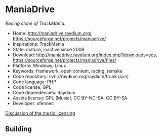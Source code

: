 # ManiaDrive

_Racing clone of TrackMania._

- Home: http://maniadrive.raydium.org/, https://sourceforge.net/projects/maniadrive/
- Inspirations: TrackMania
- State: mature, inactive since 2008
- Download: http://maniadrive.raydium.org/index.php?downloads=yes, https://sourceforge.net/projects/maniadrive/files/
- Platform: Windows, Linux
- Keywords: framework, open content, racing, remake
- Code repository: svn://raydium.org/raydium/trunk (svn)
- Code language: PHP
- Code license: GPL
- Code dependencies: Raydium
- Assets license: GPL (Music), CC BY-NC-SA, CC BY-SA
- Developer: xfennec

[Discussion of the music licensing](http://memak.raydium.org/viewtopic.php?p=5216&sid=6ccfed9175e1d0892554bb2d2d79ab9c)

## Building
